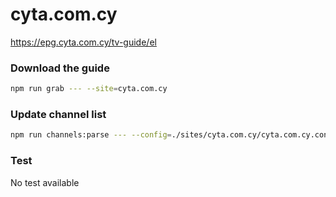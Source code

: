 # cyta.com.cy

https://epg.cyta.com.cy/tv-guide/el

### Download the guide

```sh
npm run grab --- --site=cyta.com.cy
```

### Update channel list

```sh
npm run channels:parse --- --config=./sites/cyta.com.cy/cyta.com.cy.config.js --output=./sites/cyta.com.cy/cyta.com.cy.channels.xml
```

### Test

No test available